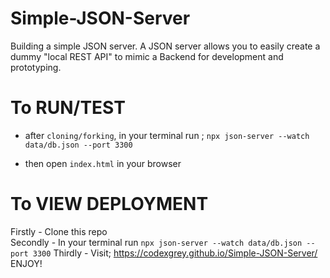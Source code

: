 # Simple-JSON-Server
Building a simple JSON server. A JSON server allows you to easily create a dummy "local REST API" to mimic a Backend for development and prototyping.

# To RUN/TEST

- after `cloning/forking`, in your terminal run ; `npx json-server --watch data/db.json --port 3300`

- then open `index.html` in your browser

# To VIEW DEPLOYMENT

Firstly - Clone this repo \
Secondly - In your terminal run `npx json-server --watch data/db.json --port 3300`
Thirdly - Visit; https://codexgrey.github.io/Simple-JSON-Server/
ENJOY!
